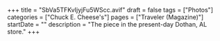 +++
title = "SbVa5TFKvIjyjFu5WScc.avif"
draft = false
tags = ["Photos"]
categories = ["Chuck E. Cheese's"]
pages = ["Traveler (Magazine)"]
startDate = ""
description = "The piece in the present-day Dothan, AL store."
+++
